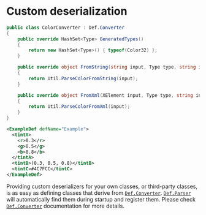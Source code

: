 # Custom deserialization

```cs
public class ColorConverter : Def.Converter
{
    public override HashSet<Type> GeneratedTypes()
    {
        return new HashSet<Type>() { typeof(Color32) };
    }

    public override object FromString(string input, Type type, string inputName, int lineNumber)
    {
        return Util.ParseColorFromString(input);
    }

    public override object FromXml(XElement input, Type type, string inputName)
    {
        return Util.ParseColorFromXml(input);
    }
}
```

```xml
<ExampleDef defName="Example">
  <tintA>
    <r>0.3</r>
    <g>0.5</g>
    <b>0.8</b>
  </tintA>
  <tintB>(0.3, 0.5, 0.8)</tintB>
  <tintC>#4C7FCC</tintC>
</ExampleDef>
```

Providing custom deserializers for your own classes, or third-party classes, is as easy as defining classes that derive from [`Def.Converter`](xref:Def.Converter). [`Def.Parser`](xref:Def.Parser) will automatically find them during startup and register them. Please check [`Def.Converter`](xref:Def.Converter) documentation for more details.